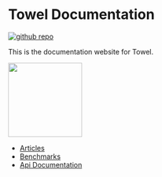 # Towel Documentation

<a href="https://github.com/ZacharyPatten/Towel" alt="Github Repository"><img alt="github repo" src="https://img.shields.io/badge/github-repo-%2324292e?logo=github" title="Go To Github Repo" alt="Github Repository"></a>

This is the documentation website for Towel.

<img src="https://github.com/ZacharyPatten/Towel/blob/main/.github/Resources/Logo.svg?raw=true" height="150">

- [Articles](articles/)
- [Benchmarks](benchmarks/)
- [Api Documentation](api/)